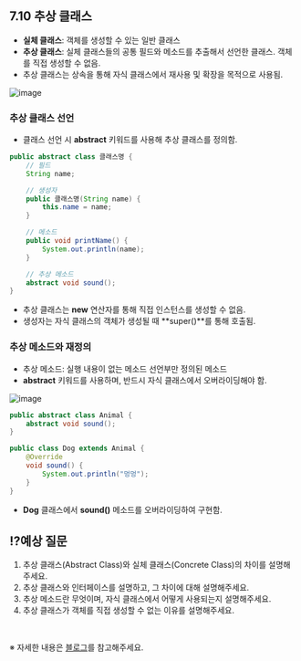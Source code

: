 ## **7.10 추상 클래스**

- **실체 클래스**: 객체를 생성할 수 있는 일반 클래스
- **추상 클래스**: 실체 클래스들의 공통 필드와 메소드를 추출해서 선언한 클래스. 객체를 직접 생성할 수 없음.
- 추상 클래스는 상속을 통해 자식 클래스에서 재사용 및 확장을 목적으로 사용됨.

![image](https://github.com/user-attachments/assets/e6e76277-593b-4af0-8c80-8a58a7d6dece)

### **추상 클래스 선언**
- 클래스 선언 시 **abstract** 키워드를 사용해 추상 클래스를 정의함.

```java
public abstract class 클래스명 {
    // 필드
    String name;

    // 생성자
    public 클래스명(String name) {
        this.name = name;
    }

    // 메소드
    public void printName() {
        System.out.println(name);
    }

    // 추상 메소드
    abstract void sound();
}
```

- 추상 클래스는 **new** 연산자를 통해 직접 인스턴스를 생성할 수 없음.
- 생성자는 자식 클래스의 객체가 생성될 때 **super()**를 통해 호출됨.

### **추상 메소드와 재정의**
- 추상 메소드: 실행 내용이 없는 메소드 선언부만 정의된 메소드
- **abstract** 키워드를 사용하며, 반드시 자식 클래스에서 오버라이딩해야 함.

![image](https://github.com/user-attachments/assets/5a0e4f9c-38de-4c85-a743-925a050e3afd)

```java
public abstract class Animal {
    abstract void sound();
}

public class Dog extends Animal {
    @Override
    void sound() {
        System.out.println("멍멍");
    }
}
```

- **Dog** 클래스에서 **sound()** 메소드를 오버라이딩하여 구현함.

## ⁉️예상 질문

1. 추상 클래스(Abstract Class)와 실체 클래스(Concrete Class)의 차이를 설명해주세요.
2. 추상 클래스와 인터페이스를 설명하고, 그 차이에 대해 설명해주세요.
3. 추상 메소드란 무엇이며, 자식 클래스에서 어떻게 사용되는지 설명해주세요.
4. 추상 클래스가 객체를 직접 생성할 수 없는 이유를 설명해주세요.

&nbsp;

※ 자세한 내용은 [블로그](https://mandusitstudy.tistory.com/330)를 참고해주세요.